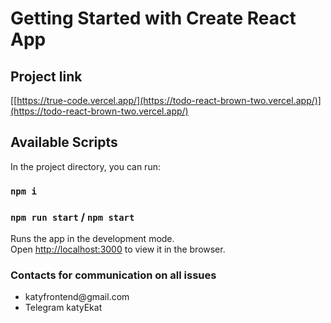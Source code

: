 # Getting Started with Create React App

## Project link

[[https://true-code.vercel.app/](https://todo-react-brown-two.vercel.app/)](https://todo-react-brown-two.vercel.app/)

## Available Scripts

In the project directory, you can run:

### `npm i`

### `npm run start` /  `npm start`

Runs the app in the development mode.\
Open [http://localhost:3000](http://localhost:3000) to view it in the browser.

### Contacts for communication on all issues

<ul>
    <li>katyfrontend@gmail.com</li>
    <li>Telegram katyEkat</li>
</ul>
